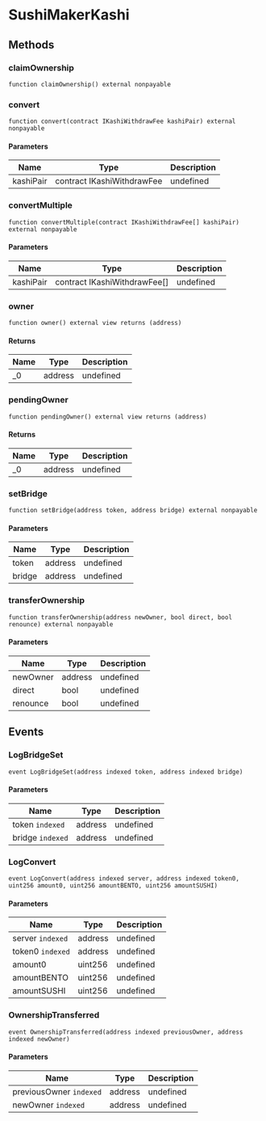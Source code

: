 # SushiMakerKashi









## Methods

### claimOwnership

```solidity
function claimOwnership() external nonpayable
```






### convert

```solidity
function convert(contract IKashiWithdrawFee kashiPair) external nonpayable
```





#### Parameters

| Name | Type | Description |
|---|---|---|
| kashiPair | contract IKashiWithdrawFee | undefined |

### convertMultiple

```solidity
function convertMultiple(contract IKashiWithdrawFee[] kashiPair) external nonpayable
```





#### Parameters

| Name | Type | Description |
|---|---|---|
| kashiPair | contract IKashiWithdrawFee[] | undefined |

### owner

```solidity
function owner() external view returns (address)
```






#### Returns

| Name | Type | Description |
|---|---|---|
| _0 | address | undefined |

### pendingOwner

```solidity
function pendingOwner() external view returns (address)
```






#### Returns

| Name | Type | Description |
|---|---|---|
| _0 | address | undefined |

### setBridge

```solidity
function setBridge(address token, address bridge) external nonpayable
```





#### Parameters

| Name | Type | Description |
|---|---|---|
| token | address | undefined |
| bridge | address | undefined |

### transferOwnership

```solidity
function transferOwnership(address newOwner, bool direct, bool renounce) external nonpayable
```





#### Parameters

| Name | Type | Description |
|---|---|---|
| newOwner | address | undefined |
| direct | bool | undefined |
| renounce | bool | undefined |



## Events

### LogBridgeSet

```solidity
event LogBridgeSet(address indexed token, address indexed bridge)
```





#### Parameters

| Name | Type | Description |
|---|---|---|
| token `indexed` | address | undefined |
| bridge `indexed` | address | undefined |

### LogConvert

```solidity
event LogConvert(address indexed server, address indexed token0, uint256 amount0, uint256 amountBENTO, uint256 amountSUSHI)
```





#### Parameters

| Name | Type | Description |
|---|---|---|
| server `indexed` | address | undefined |
| token0 `indexed` | address | undefined |
| amount0  | uint256 | undefined |
| amountBENTO  | uint256 | undefined |
| amountSUSHI  | uint256 | undefined |

### OwnershipTransferred

```solidity
event OwnershipTransferred(address indexed previousOwner, address indexed newOwner)
```





#### Parameters

| Name | Type | Description |
|---|---|---|
| previousOwner `indexed` | address | undefined |
| newOwner `indexed` | address | undefined |



